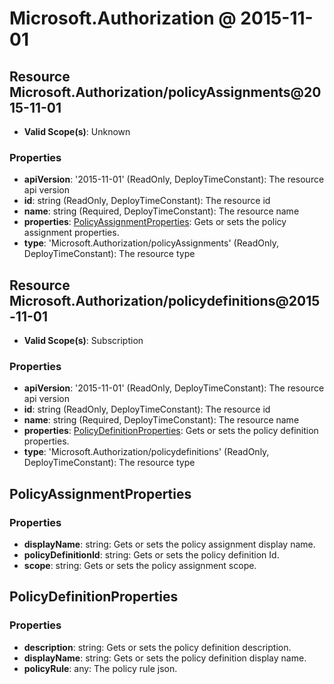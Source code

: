 # Microsoft.Authorization @ 2015-11-01

## Resource Microsoft.Authorization/policyAssignments@2015-11-01
* **Valid Scope(s)**: Unknown
### Properties
* **apiVersion**: '2015-11-01' (ReadOnly, DeployTimeConstant): The resource api version
* **id**: string (ReadOnly, DeployTimeConstant): The resource id
* **name**: string (Required, DeployTimeConstant): The resource name
* **properties**: [PolicyAssignmentProperties](#policyassignmentproperties): Gets or sets the policy assignment properties.
* **type**: 'Microsoft.Authorization/policyAssignments' (ReadOnly, DeployTimeConstant): The resource type

## Resource Microsoft.Authorization/policydefinitions@2015-11-01
* **Valid Scope(s)**: Subscription
### Properties
* **apiVersion**: '2015-11-01' (ReadOnly, DeployTimeConstant): The resource api version
* **id**: string (ReadOnly, DeployTimeConstant): The resource id
* **name**: string (Required, DeployTimeConstant): The resource name
* **properties**: [PolicyDefinitionProperties](#policydefinitionproperties): Gets or sets the policy definition properties.
* **type**: 'Microsoft.Authorization/policydefinitions' (ReadOnly, DeployTimeConstant): The resource type

## PolicyAssignmentProperties
### Properties
* **displayName**: string: Gets or sets the policy assignment display name.
* **policyDefinitionId**: string: Gets or sets the policy definition Id.
* **scope**: string: Gets or sets the policy assignment scope.

## PolicyDefinitionProperties
### Properties
* **description**: string: Gets or sets the policy definition description.
* **displayName**: string: Gets or sets the policy definition display name.
* **policyRule**: any: The policy rule json.

